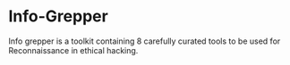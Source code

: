 # Info-Grepper
Info grepper is a toolkit containing 8 carefully curated tools to be used for Reconnaissance in ethical hacking.
